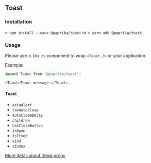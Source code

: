 ## Toast

### Installation

`> npm install --save @paprika/toast`
or
`> yarn add @paprika/toast`

### Usage

Please use `<L10n />` component to wrap `<Toast />` or your application.

Example:

```js
import Toast from "@paprika/toast";

<Toast>Toast message.</Toast>;
```

#### Toast

- `ariaAlert`
- `canAutoClose`
- `autoCloseDelay`
- `children`
- `hasCloseButton`
- `isOpen`
- `isFixed`
- `kind`
- `zIndex`

[More detail about these props](https://github.com/acl-services/paprika/blob/master/packages/Toast/src/Toast.js)
